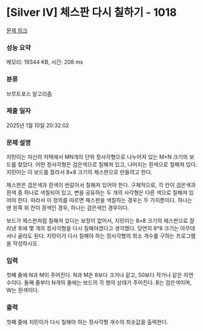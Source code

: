 # [Silver IV] 체스판 다시 칠하기 - 1018 

[문제 링크](https://www.acmicpc.net/problem/1018) 

### 성능 요약

메모리: 19344 KB, 시간: 208 ms

### 분류

브루트포스 알고리즘

### 제출 일자

2025년 1월 10일 20:32:02

### 문제 설명

<p>지민이는 자신의 저택에서 MN개의 단위 정사각형으로 나누어져 있는 M×N 크기의 보드를 찾았다. 어떤 정사각형은 검은색으로 칠해져 있고, 나머지는 흰색으로 칠해져 있다. 지민이는 이 보드를 잘라서 8×8 크기의 체스판으로 만들려고 한다.</p>

<p>체스판은 검은색과 흰색이 번갈아서 칠해져 있어야 한다. 구체적으로, 각 칸이 검은색과 흰색 중 하나로 색칠되어 있고, 변을 공유하는 두 개의 사각형은 다른 색으로 칠해져 있어야 한다. 따라서 이 정의를 따르면 체스판을 색칠하는 경우는 두 가지뿐이다. 하나는 맨 왼쪽 위 칸이 흰색인 경우, 하나는 검은색인 경우이다.</p>

<p>보드가 체스판처럼 칠해져 있다는 보장이 없어서, 지민이는 8×8 크기의 체스판으로 잘라낸 후에 몇 개의 정사각형을 다시 칠해야겠다고 생각했다. 당연히 8*8 크기는 아무데서나 골라도 된다. 지민이가 다시 칠해야 하는 정사각형의 최소 개수를 구하는 프로그램을 작성하시오.</p>

### 입력 

 <p>첫째 줄에 N과 M이 주어진다. N과 M은 8보다 크거나 같고, 50보다 작거나 같은 자연수이다. 둘째 줄부터 N개의 줄에는 보드의 각 행의 상태가 주어진다. B는 검은색이며, W는 흰색이다.</p>

### 출력 

 <p>첫째 줄에 지민이가 다시 칠해야 하는 정사각형 개수의 최솟값을 출력한다.</p>


